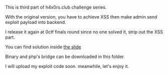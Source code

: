 This is third part of h4x0rs.club challenge series.

With the original version, you have to achieve XSS then make admin send exploit payload into backend.

I release it again at 0ctf finals round since no one solved it, strip out the XSS part.

You can find solution inside [the slide](https://github.com/l4wio/CTF-challenges-by-me/blob/master/0ctf_final-2018/0ctf_tctf_2018_slides.pdf)

Binary and php's bridge can be downloaded in this folder.

I will upload my exploit code soon. meanwhile, let's enjoy it.
